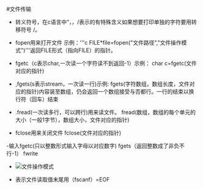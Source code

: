 #文件传输

- 转义符号，在c语言中“，，/表示的有特殊含义如果想要打印单独的字符要用转移符号  /。
  
- fopen用来打开文件 示例：'''c FILE*file=fopen("文件路径","文件操作模式")'''返回FILE形式（指向FILE）的指针。
  
- fgetc（c表示char,一次读一个字符读不到返回-1）示例：
  char c=fgetc(文件对应的指针)
  
- ,fgets(s表示stream，一次读一行)示例:
  fgets(字符数组，数组长度，文件对应的指针)内容装至数组，仍会返回一个数组接受与否都行。一行的结束以换行符（回车）结束
 
- .fread(一次读多行，可以跨行)用来读文件。  fread(数组，数组的每个单元的大小（一般1字节），数组大小，文件对应的指针)
  
- fclose用来关闭文件 fclose(文件对应的指针)

-输入fgetc(只以整数形式输入字母以对应数字)  fgets（返回整数成了非负不行-1）  fwrite

- ![文件操作模式]((https://imgur.la/images/2024/11/25/_20241125193755.md.png))

- 表示文件读取值末尾用（fscanf）=EOF